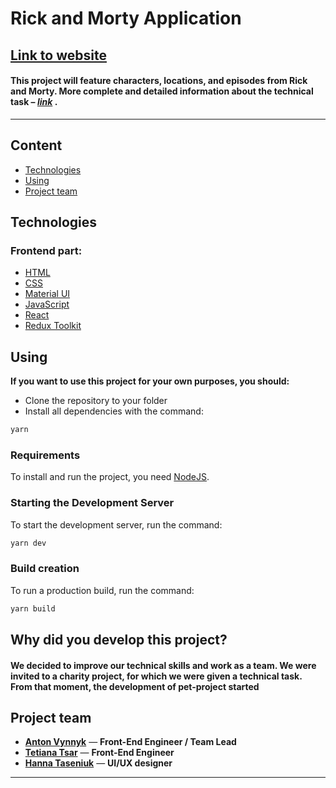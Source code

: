 # **Rick and Morty Application**

## [**<u>Link to website</u>**](https://www.youtube.com/watch?v=tCn5hzxJi2o&ab_channel=Axilz)

#### **This project will feature characters, locations, and episodes from Rick and Morty. More complete and detailed information about the technical task – _[link](https://docs.google.com/document/d/1y3kciBCGJXhoe3L7udjUxSIyXIDmhOjV/edit?usp=share_link&ouid=115686959859866866439&rtpof=true&sd=true)_ .**

---

## **Content**

- [Technologies](#technologies)
- [Using](#using)
- [Project team](#project-team)

## **Technologies**

### Frontend part:

- [HTML](https://html.spec.whatwg.org/multipage/)
- [CSS](https://www.w3.org/Style/CSS/)
- [Material UI](https://mui.com/)
- [JavaScript](https://www.javascript.com/)
- [React](https://react.dev/)
- [Redux Toolkit](https://redux-toolkit.js.org/)

## **Using**

**If you want to use this project for your own purposes, you should:**

- Clone the repository to your folder
- Install all dependencies with the command:

```sh
yarn
```

### Requirements

To install and run the project, you need [NodeJS](https://nodejs.org/).

### Starting the Development Server

To start the development server, run the command:

```sh
yarn dev
```

### Build creation

To run a production build, run the command:

```sh
yarn build
```

## **Why did you develop this project?**

#### We decided to improve our technical skills and work as a team. We were invited to a charity project, for which we were given a technical task. From that moment, the development of pet-project started

## **Project team**

- [**Anton Vynnyk**](https://www.linkedin.com/in/vynnykpff/) — **Front-End Engineer / Team Lead**
- [**Tetiana Tsar**](https://www.linkedin.com/in/tetiana-tsar/) — **Front-End Engineer**
- [**Hanna Taseniuk**](https://www.linkedin.com/in/hanna-taseniuk-b04766172/) — **UI/UX designer**
<hr>
